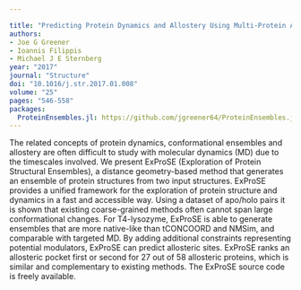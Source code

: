 ```yaml
---

title: "Predicting Protein Dynamics and Allostery Using Multi-Protein Atomic Distance Constraints"
authors:
- Joe G Greener
- Ioannis Filippis
- Michael J E Sternberg
year: "2017"
journal: "Structure"
doi: "10.1016/j.str.2017.01.008"
volume: "25"
pages: "546-558"
packages:
  ProteinEnsembles.jl: https://github.com/jgreener64/ProteinEnsembles.jl
---
```

The related concepts of protein dynamics, conformational ensembles and allostery are often difficult to study with molecular dynamics (MD) due to the timescales involved. We present ExProSE (Exploration of Protein Structural Ensembles), a distance geometry-based method that generates an ensemble of protein structures from two input structures. ExProSE provides a unified framework for the exploration of protein structure and dynamics in a fast and accessible way. Using a dataset of apo/holo pairs it is shown that existing coarse-grained methods often cannot span large conformational changes. For T4-lysozyme, ExProSE is able to generate ensembles that are more native-like than tCONCOORD and NMSim, and comparable with targeted MD. By adding additional constraints representing potential modulators, ExProSE can predict allosteric sites. ExProSE ranks an allosteric pocket first or second for 27 out of 58 allosteric proteins, which is similar and complementary to existing methods. The ExProSE source code is freely available.
